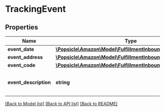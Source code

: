 # TrackingEvent

## Properties
Name | Type | Description | Notes
------------ | ------------- | ------------- | -------------
**event_date** | [**\Popsicle\Amazon\Model\FulfillmentInbound\Timestamp**](Timestamp.md) |  | 
**event_address** | [**\Popsicle\Amazon\Model\FulfillmentInbound\TrackingAddress**](TrackingAddress.md) |  | 
**event_code** | [**\Popsicle\Amazon\Model\FulfillmentInbound\EventCode**](EventCode.md) |  | 
**event_description** | **string** | A description for the corresponding event code. | 

[[Back to Model list]](../../README.md#documentation-for-models) [[Back to API list]](../../README.md#documentation-for-api-endpoints) [[Back to README]](../../README.md)


